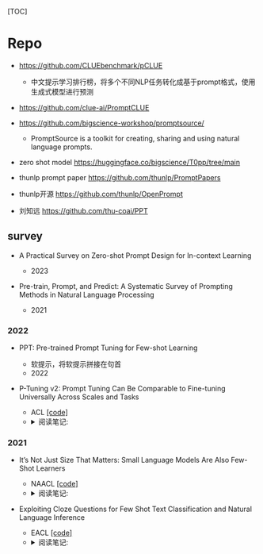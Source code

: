 [TOC]


# Repo

- https://github.com/CLUEbenchmark/pCLUE
  - 中文提示学习排行榜，将多个不同NLP任务转化成基于prompt格式，使用生成式模型进行预测
- https://github.com/clue-ai/PromptCLUE
  
- https://github.com/bigscience-workshop/promptsource/ 
  - PromptSource is a toolkit for creating, sharing and using natural language prompts.
- zero shot model https://huggingface.co/bigscience/T0pp/tree/main
- thunlp prompt paper https://github.com/thunlp/PromptPapers
- thunlp开源 https://github.com/thunlp/OpenPrompt
- 刘知远 https://github.com/thu-coai/PPT


## survey

- A Practical Survey on Zero-shot Prompt Design for In-context Learning
  - 2023

- Pre-train, Prompt, and Predict: A Systematic Survey of Prompting Methods in Natural Language Processing
  - 2021

### 2022

- PPT: Pre-trained Prompt Tuning for Few-shot Learning
  - 软提示，将软提示拼接在句首
  - 2022

- P-Tuning v2: Prompt Tuning Can Be Comparable to Fine-tuning Universally Across Scales and Tasks
  - ACL  [[code]](https://github.com/THUDM/P-tuning-v2)
  - <details>
    <summary>阅读笔记: </summary>
    1. 相比P-tuning v1只在输入部分添加连续的prompt token，v2在每一层添加prompt token  <br>
    2. 做抽取任务时，类似与bert做token分类，直接对每个位置的输出做分类  <br>
    3. 探索：
        1）分类任务使用更少的prompt token，抽取任务使用更多的prompt
        2）先使用多任务的方式微调参数，再单个任务微调能有一定的提升
        3）在靠近输出的模型层上添加prompt token，能获得更好的效果  <br>
    4. Deep Prompt Tuning:在每一层添加prompt token,方法是先设定输入的prompt token，使用全连接层为每个token生成每层的k和v向量
    <img src="assets/P-Tuning-v2.png" align="middle" />
    </details>

### 2021
- It’s Not Just Size That Matters: Small Language Models Are Also Few-Shot Learners
  - NAACL  [[code]](https://github.com/timoschick/pet)
  - <details>
    <summary>阅读笔记: </summary>
    1. 对PET的扩展，PET只支持一个mask，该文章支持多个mask  <br>
    2. 推理时获取最大置信度的token来替换相应位置的mask，然后再经过一个前向来计算其他位置的token，多次迭代完成  <br>
    3. 获取最大的mask长度，训练时使用一次前向，忽略冗余的mask token，计算交叉熵损失（比如最大mask长度时5，当前verbalizer长度时3，冗余的mask长度是2）  <br>
    <img src="" align="middle" />
    </details>

- Exploiting Cloze Questions for Few Shot Text Classification and Natural Language Inference
  - EACL  [[code]](https://github.com/timoschick/pet)
  - <details>
    <summary>阅读笔记: </summary>
    1. 提出了一个基于prompt learning的少样本文本分类模型  <br>
    2. 构建patten，将任务转化为完形填空问题，将mask的输出结果映射到标签  <br>
    3. 损失有交叉熵损失和MLM loss组成。计算交叉熵损失时，需要先获取所有标签对应的verbalizer的logits，使用softmax计算得分，真实label用one-hot表示，然后计算交叉熵损失  <br>
    4. iPET：使用不同的patten训练多个模型，然后对部分无标注数据进行预测，将多个模型预测结果进行ensemble，作为soft-label训练集，然后和原始数据集合并再训练多个模型，上述过程迭代多次
    <img src="" align="middle" />
    </details>


